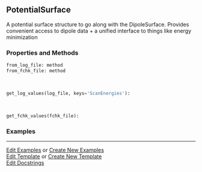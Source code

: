 ## <a id="Psience.Data.Surfaces.PotentialSurface">PotentialSurface</a>
A potential surface structure to go along with the DipoleSurface.
Provides convenient access to dipole data + a unified interface to things like energy minimization

### Properties and Methods
```python
from_log_file: method
from_fchk_file: method
```
<a id="Psience.Data.Surfaces.PotentialSurface.get_log_values" class="docs-object-method">&nbsp;</a>
```python
get_log_values(log_file, keys='ScanEnergies'): 
```

<a id="Psience.Data.Surfaces.PotentialSurface.get_fchk_values" class="docs-object-method">&nbsp;</a>
```python
get_fchk_values(fchk_file): 
```

### Examples


___

[Edit Examples](https://github.com/McCoyGroup/References/edit/gh-pages/Documentation/examples/Psience/Data/Surfaces/PotentialSurface.md) or 
[Create New Examples](https://github.com/McCoyGroup/References/new/gh-pages/?filename=Documentation/examples/Psience/Data/Surfaces/PotentialSurface.md) <br/>
[Edit Template](https://github.com/McCoyGroup/References/edit/gh-pages/Documentation/templates/Psience/Data/Surfaces/PotentialSurface.md) or 
[Create New Template](https://github.com/McCoyGroup/References/new/gh-pages/?filename=Documentation/templates/Psience/Data/Surfaces/PotentialSurface.md) <br/>
[Edit Docstrings](https://github.com/McCoyGroup/Psience/edit/master/Data/Surfaces.py?message=Update%20Docs)
